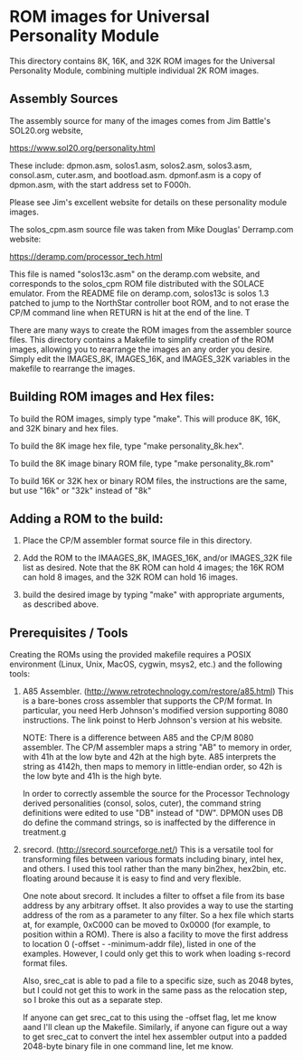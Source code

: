 # ROM images for Universal Personality Module

This directory contains 8K, 16K, and 32K ROM images for the Universal Personality Module, combining multiple individual 2K ROM images.

## Assembly Sources
The assembly source for many of the images comes from Jim Battle's SOL20.org website,

https://www.sol20.org/personality.html

These include: dpmon.asm, solos1.asm, solos2.asm, solos3.asm, consol.asm, cuter.asm, and bootload.asm.
dpmonf.asm is a copy of dpmon.asm, with the start address set to F000h.

Please see Jim's excellent website for details on these personality module
images.

The solos_cpm.asm source file was taken from Mike Douglas' Derramp.com website:

https://deramp.com/processor_tech.html

This file is named "solos13c.asm" on the deramp.com website, and corresponds to the
solos_cpm ROM file distributed with the SOLACE emulator. From the README file on
deramp.com, solos13c is solos 1.3 patched to jump to the NorthStar controller
boot ROM, and to not erase the CP/M command line when RETURN is hit at the end
of the line. T


There are many ways to create the ROM images from the assembler source files.
This directory contains a Makefile to simplify creation of the ROM images,
allowing you to rearrange the images an any order you desire. Simply edit the
IMAGES_8K, IMAGES_16K, and IMAGES_32K variables in the makefile to rearrange the
images.

## Building ROM images and Hex files:

To build the ROM images, simply type "make". This will produce 8K, 16K, and 32K
binary and hex files.

To build the 8K image hex file, type "make personality_8k.hex".

To build the 8K image binary ROM file, type "make personality_8k.rom"

To build 16K or 32K hex or binary ROM files, the instructions are the same, but
use "16k" or "32k" instead of "8k"


## Adding a ROM to the build:

1. Place the CP/M assembler format source file in this directory.

1. Add the ROM to the IMAAGES_8K, IMAGES_16K, and/or IMAGES_32K file list as
   desired. Note that the 8K ROM can hold 4 images; the 16K ROM can hold 8
   images, and the 32K ROM can hold 16 images.

1. build the desired image by typing "make" with appropriate arguments, as described above.



## Prerequisites / Tools

Creating the ROMs using the provided makefile requires a POSIX environment
(Linux, Unix, MacOS, cygwin, msys2, etc.) and the following tools:

1. A85 Assembler. (http://www.retrotechnology.com/restore/a85.html) This is a
   bare-bones cross assembler that supports the CP/M format. In particular, you
   need Herb Johnson's modified version supporting 8080 instructions. The link
   poinst to Herb Johnson's version at his website.
   
   NOTE: There is a difference between A85 and the CP/M 8080 assembler. The CP/M
   assembler maps a string "AB" to memory in order, with 41h at the low byte and
   42h at the high byte. A85 interprets the string as 4142h, then maps to memory
   in little-endian order, so 42h is the low byte and 41h is the high byte.

   In order to correctly assemble the source for the Processor Technology
   derived personalities (consol, solos, cuter), the command string definitions
   were edited to use "DB" instead of "DW". DPMON uses DB do define the command
   strings, so is inaffected by the difference in treatment.g
   
1. srecord. (http://srecord.sourceforge.net/) This is a versatile tool for
   transforming files between various formats including binary, intel hex, and
   others. I used this tool rather than the many bin2hex, hex2bin, etc. floating
   around because it is easy to find and very flexible.

   One note about srecord. It includes a filter to offset a file from its base
   address by any arbitrary offset. It also provides a way to use the starting
   address of the rom as a parameter to any filter. So a hex file which starts
   at, for example, 0xC000 can be moved to 0x0000 (for example, to position
   within a ROM). There is also a facility to move the first address to location
   0 (-offset - -minimum-addr file), listed in one of the examples. However, I
   could only get this to work when loading s-record format files.

   Also, srec_cat is able to pad a file to a specific size, such as 2048 bytes,
   but I could not get this to work in the same pass as the relocation step, so
   I broke this out as a separate step.

   If anyone can get srec_cat to this using the -offset flag, let me know aand
   I'll clean up the Makefile. Similarly, if anyone can figure out a way to get
   srec_cat to convert the intel hex assembler output into a padded 2048-byte
   binary file in one command line, let me know.
